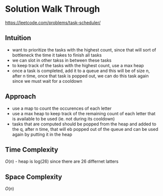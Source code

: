# Solution Walk Through
https://leetcode.com/problems/task-scheduler/

## Intuition
- want to prioritize the tasks with the highest count, since that will sort of bottleneck the time it takes to finish all tasks
- we can slot in other takss in between these tasks
- to keep track of the tasks with the highest count, use a max heap
- once a task is completed, add it to a queue and this will be of size n, after n time, once that task is popped out, we can do this task again since we must wait for a cooldown

## Approach
- use a map to count the occurences of each letter
- use a max heap to keep track of the remaining count of each letter that is available to be used (ie. not during its cooldown)
- tasks that are computed should be popped from the heap and added to the q, after n time, that will eb popped out of the queue and can be used again by putting it in the heap 

## Time Complexity
$O(n)$ - heap is log(26) since there are 26 differnet latters

## Space Complexity
$O(n)$



